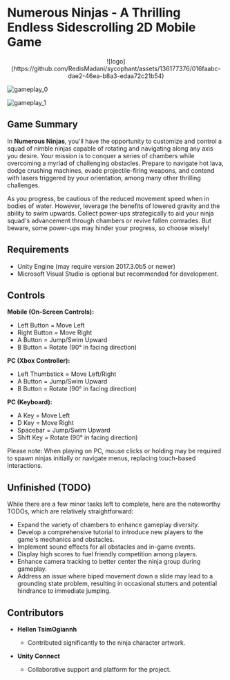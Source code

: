 # Numerous Ninjas - A Thrilling Endless Sidescrolling 2D Mobile Game

<p align="center">
  ![logo](https://github.com/RedisMadani/sycophant/assets/136177376/016faabc-dae2-46ea-b8a3-edaa72c21b54)
</p>

![gameplay_0](https://github.com/RedisMadani/sycophant/assets/136177376/0c3e2f18-20c3-4819-ab7c-7d5a435fce5a)

![gameplay_1](https://github.com/RedisMadani/sycophant/assets/136177376/42edd59a-09f5-4b59-9768-40c6ae78f0bd)

## Game Summary

In **Numerous Ninjas**, you'll have the opportunity to customize and control a squad of nimble ninjas capable of rotating and navigating along any axis you desire. Your mission is to conquer a series of chambers while overcoming a myriad of challenging obstacles. Prepare to navigate hot lava, dodge crushing machines, evade projectile-firing weapons, and contend with lasers triggered by your orientation, among many other thrilling challenges.

As you progress, be cautious of the reduced movement speed when in bodies of water. However, leverage the benefits of lowered gravity and the ability to swim upwards. Collect power-ups strategically to aid your ninja squad's advancement through chambers or revive fallen comrades. But beware, some power-ups may hinder your progress, so choose wisely!

## Requirements

- Unity Engine (may require version 2017.3.0b5 or newer)
- Microsoft Visual Studio is optional but recommended for development.

## Controls

**Mobile (On-Screen Controls):**

- Left Button = Move Left
- Right Button = Move Right
- A Button = Jump/Swim Upward
- B Button = Rotate (90° in facing direction)

**PC (Xbox Controller):**

- Left Thumbstick = Move Left/Right
- A Button = Jump/Swim Upward
- B Button = Rotate (90° in facing direction)

**PC (Keyboard):**

- A Key = Move Left
- D Key = Move Right
- Spacebar = Jump/Swim Upward
- Shift Key = Rotate (90° in facing direction)

Please note: When playing on PC, mouse clicks or holding may be required to spawn ninjas initially or navigate menus, replacing touch-based interactions.

## Unfinished (TODO)

While there are a few minor tasks left to complete, here are the noteworthy TODOs, which are relatively straightforward:

- Expand the variety of chambers to enhance gameplay diversity.
- Develop a comprehensive tutorial to introduce new players to the game's mechanics and obstacles.
- Implement sound effects for all obstacles and in-game events.
- Display high scores to fuel friendly competition among players.
- Enhance camera tracking to better center the ninja group during gameplay.
- Address an issue where biped movement down a slide may lead to a grounding state problem, resulting in occasional stutters and potential hindrance to immediate jumping.

## Contributors

- **Hellen TsimOgiannh**
  - Contributed significantly to the ninja character artwork.

- **Unity Connect**
  - Collaborative support and platform for the project.
